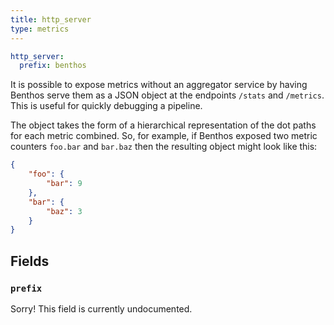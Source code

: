 ```yaml
---
title: http_server
type: metrics
---
```


```yaml
http_server:
  prefix: benthos
```

It is possible to expose metrics without an aggregator service by having Benthos
serve them as a JSON object at the endpoints `/stats` and `/metrics`.
This is useful for quickly debugging a pipeline.

The object takes the form of a hierarchical representation of the dot paths for
each metric combined. So, for example, if Benthos exposed two metric counters
`foo.bar` and `bar.baz` then the resulting object might look like
this:

``` json
{
	"foo": {
		"bar": 9
	},
	"bar": {
		"baz": 3
	}
}
```

## Fields

### `prefix`

Sorry! This field is currently undocumented.

